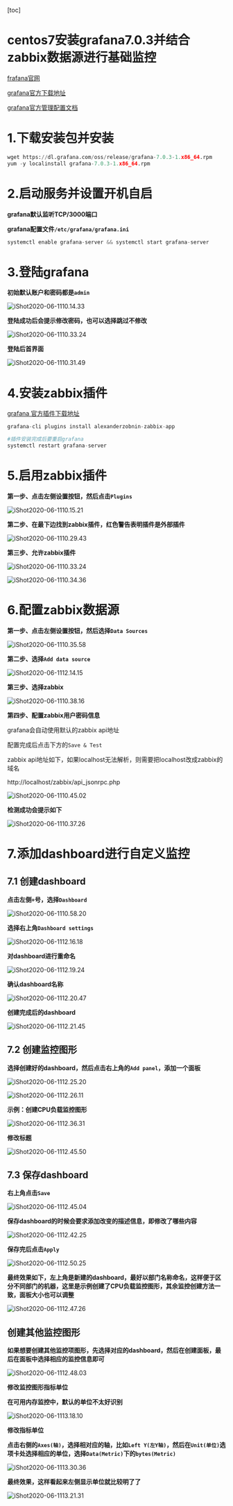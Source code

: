 [toc]



# centos7安装grafana7.0.3并结合zabbix数据源进行基础监控



[frafana官网](https://grafana.com/)

[grafana官方下载地址](https://grafana.com/grafana/download)

[grafana官方管理配置文档](https://grafana.com/docs/grafana/latest/installation/configuration/)



# 1.下载安装包并安装

```python
wget https://dl.grafana.com/oss/release/grafana-7.0.3-1.x86_64.rpm
yum -y localinstall grafana-7.0.3-1.x86_64.rpm
```



# 2.启动服务并设置开机自启

**grafana默认监听TCP/3000端口**

**grafana配置文件`/etc/grafana/grafana.ini`**

```python
systemctl enable grafana-server && systemctl start grafana-server
```



# 3.登陆grafana

**初始默认账户和密码都是`admin`**



![iShot2020-06-1110.14.33](https://gitee.com/pptfz/picgo-images/raw/master/img/iShot2020-06-1110.14.33.png)



**登陆成功后会提示修改密码，也可以选择跳过不修改**

![iShot2020-06-1110.33.24](https://gitee.com/pptfz/picgo-images/raw/master/img/iShot2020-06-1110.15.21.png)



**登陆后首界面**

![iShot2020-06-1110.31.49](https://gitee.com/pptfz/picgo-images/raw/master/img/iShot2020-06-1110.16.16.png)





# 4.安装zabbix插件

[grafana 官方插件下载地址](https://grafana.com/grafana/plugins?utm_source=grafana_plugin_list&orderBy=weight&direction=asc)

```python
grafana-cli plugins install alexanderzobnin-zabbix-app

#插件安装完成后要重启grafana
systemctl restart grafana-server
```



# 5.启用zabbix插件

**第一步、点击左侧设置按钮，然后点击`Plugins`**

![iShot2020-06-1110.15.21](https://gitee.com/pptfz/picgo-images/raw/master/img/iShot2020-06-1110.29.43.png)





**第二步、在最下边找到zabbix插件，红色警告表明插件是外部插件**

![iShot2020-06-1110.29.43](https://gitee.com/pptfz/picgo-images/raw/master/img/iShot2020-06-1110.31.49.png)



**第三步、允许zabbix插件**

![iShot2020-06-1110.33.24](https://gitee.com/pptfz/picgo-images/raw/master/img/iShot2020-06-1110.33.24.png)

![iShot2020-06-1110.34.36](https://gitee.com/pptfz/picgo-images/raw/master/img/iShot2020-06-1110.34.36.png)



# 6.配置zabbix数据源

**第一步、点击左侧设置按钮，然后选择`Data Sources`**

![iShot2020-06-1110.35.58](https://gitee.com/pptfz/picgo-images/raw/master/img/iShot2020-06-1110.35.58.png)



**第二步、选择`Add data source`**

![iShot2020-06-1112.14.15](https://gitee.com/pptfz/picgo-images/raw/master/img/iShot2020-06-1110.37.26.png)





**第三步、选择zabbix**

![iShot2020-06-1110.38.16](https://gitee.com/pptfz/picgo-images/raw/master/img/iShot2020-06-1110.38.16.png)



**第四步、配置zabbix用户密码信息**

grafana会自动使用默认的zabbix api地址

配置完成后点击下方的`Save & Test`



zabbix api地址如下，如果localhost无法解析，则需要把localhost改成zabbix的域名

http://localhost/zabbix/api_jsonrpc.php

![iShot2020-06-1110.45.02](https://gitee.com/pptfz/picgo-images/raw/master/img/iShot2020-06-1110.45.02.png)



**检测成功会提示如下**

![iShot2020-06-1110.37.26](https://gitee.com/pptfz/picgo-images/raw/master/img/iShot2020-06-1110.58.20.png)





# 7.添加dashboard进行自定义监控

## 7.1 创建dashboard

**点击左侧`+`号，选择`Dashboard`**

![iShot2020-06-1110.58.20](https://gitee.com/pptfz/picgo-images/raw/master/img/iShot2020-06-1112.14.15.png)



**选择右上角`Dashboard settings`**

![iShot2020-06-1112.16.18](https://gitee.com/pptfz/picgo-images/raw/master/img/iShot2020-06-1112.16.18.png)



**对dashboard进行重命名**

![iShot2020-06-1112.19.24](https://gitee.com/pptfz/picgo-images/raw/master/img/iShot2020-06-1112.19.24.png)

**确认dashboard名称**

![iShot2020-06-1112.20.47](https://gitee.com/pptfz/picgo-images/raw/master/img/iShot2020-06-1112.20.47.png)



**创建完成后的dashboard**

![iShot2020-06-1112.21.45](https://gitee.com/pptfz/picgo-images/raw/master/img/iShot2020-06-1112.21.45.png)





## 7.2 创建监控图形

**选择创建好的dashboard，然后点击右上角的`Add panel`，添加一个面板**

![iShot2020-06-1112.25.20](https://gitee.com/pptfz/picgo-images/raw/master/img/iShot2020-06-1112.25.20.png)



![iShot2020-06-1112.26.11](https://gitee.com/pptfz/picgo-images/raw/master/img/iShot2020-06-1112.26.11-1849599.png)



**示例：创建CPU负载监控图形**

![iShot2020-06-1112.36.31](https://gitee.com/pptfz/picgo-images/raw/master/img/iShot2020-06-1112.36.31.png)



**修改标题**

![iShot2020-06-1112.45.50](https://gitee.com/pptfz/picgo-images/raw/master/img/iShot2020-06-1112.42.25.png)





## 7.3 保存dashboard

**右上角点击`Save`**

![iShot2020-06-1112.45.04](https://gitee.com/pptfz/picgo-images/raw/master/img/iShot2020-06-1112.45.04.png)



**保存dashboard的时候会要求添加改变的描述信息，即修改了哪些内容**

![iShot2020-06-1112.42.25](https://gitee.com/pptfz/picgo-images/raw/master/img/iShot2020-06-1112.45.50.png)



**保存完后点击`Apply`**

![iShot2020-06-1112.50.25](https://gitee.com/pptfz/picgo-images/raw/master/img/iShot2020-06-1112.47.26.png)





**最终效果如下，左上角是新建的dashboard，最好以部门名称命名，这样便于区分不同部门的机器，这里是示例创建了CPU负载监控图形，其余监控创建方法一致，面板大小也可以调整**

![iShot2020-06-1112.47.26](https://gitee.com/pptfz/picgo-images/raw/master/img/iShot2020-06-1112.48.03.png)







## 创建其他监控图形

**如果想要创建其他监控项图形，先选择对应的dashboard，然后在创建面板，最后在面板中选择相应的监控信息即可**

![iShot2020-06-1112.48.03](https://gitee.com/pptfz/picgo-images/raw/master/img/iShot2020-06-1112.50.25.png)



**修改监控图形指标单位**

**在可用内存监控中，默认的单位不太好识别**

![iShot2020-06-1113.18.10](https://gitee.com/pptfz/picgo-images/raw/master/img/iShot2020-06-1113.18.10.png)



**修改指标单位**

**点击右侧的`Axes(轴)`，选择相对应的轴，比如`Left Y(左Y轴)`，然后在`Unit(单位)`选项卡处选择相应的单位，选择`Data(Metric)`下的`bytes(Metric)`**

![iShot2020-06-1113.30.36](https://gitee.com/pptfz/picgo-images/raw/master/img/iShot2020-06-1113.21.31.png)



**最终效果，这样看起来左侧显示单位就比较明了了**

![iShot2020-06-1113.21.31](https://gitee.com/pptfz/picgo-images/raw/master/img/iShot2020-06-1113.30.36.png)



